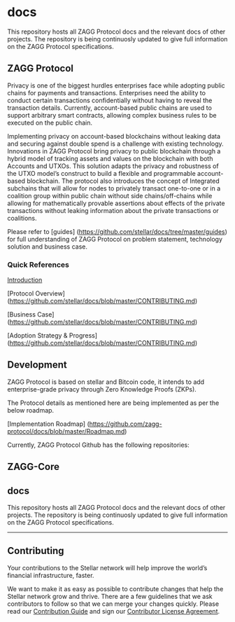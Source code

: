 docs
==================

This repository hosts all ZAGG Protocol docs and the relevant docs of other projects. The repository is being continuosly updated to give full information on the ZAGG Protocol specifications.

## ZAGG Protocol

Privacy is one of the biggest hurdles enterprises face while adopting public chains for payments and transactions. Enterprises need the ability to conduct certain transactions confidentially without having to reveal the transaction details. Currently, account-based public chains are used to support arbitrary smart contracts, allowing complex business rules to be executed on the public chain. 

Implementing privacy on account-based blockchains without leaking data and securing against double spend is a challenge with existing technology. Innovations in ZAGG Protocol bring privacy to public blockchain through a hybrid model of tracking assets and values on the blockchain with both Accounts and UTXOs. This solution adapts the privacy and robustness of the UTXO model’s construct to build a flexible and programmable account-based blockchain. The protocol also introduces the concept of Integrated subchains that will allow for nodes to privately transact one-to-one or in a coalition group within public chain without side chains/off-chains while allowing for mathematically provable assertions about effects of the private transactions without leaking information about the private transactions or coalitions.

Please refer to [guides] (https://github.com/stellar/docs/tree/master/guides) for full understanding of ZAGG Protocol on problem statement, technology solution and business case.

### Quick References

[Introduction](https://github.com/stellar/docs/blob/master/CONTRIBUTING.md)

[Protocol Overview] (https://github.com/stellar/docs/blob/master/CONTRIBUTING.md)

[Business Case] (https://github.com/stellar/docs/blob/master/CONTRIBUTING.md)

[Adoption Strategy & Progress] (https://github.com/stellar/docs/blob/master/CONTRIBUTING.md)

## Development

ZAGG Protocol is based on stellar and Bitcoin code, it intends to add enterprise-grade privacy through Zero Knowledge Proofs (ZKPs).

The Protocol details as mentioned here are being implemented as per the below roadmap.

[Implementation Roadmap] (https://github.com/zagg-protocol/docs/blob/master/Roadmap.md)



Currently, ZAGG Protocol Github has the following repositories:

## ZAGG-Core


## docs
This repository hosts all ZAGG Protocol docs and the relevant docs of other projects. The repository is being continuosly updated to give full information on the ZAGG Protocol specifications.




-------

## Contributing

Your contributions to the Stellar network will help improve the world’s financial infrastructure, faster.

We want to make it as easy as possible to contribute changes that help the Stellar network grow and thrive. There are a few guidelines that we ask contributors to follow so that we can merge your changes quickly. Please read our [Contribution Guide](https://github.com/stellar/docs/blob/master/CONTRIBUTING.md) and sign our [Contributor License Agreement](https://docs.google.com/forms/d/1g7EF6PERciwn7zfmfke5Sir2n10yddGGSXyZsq98tVY/viewform).
